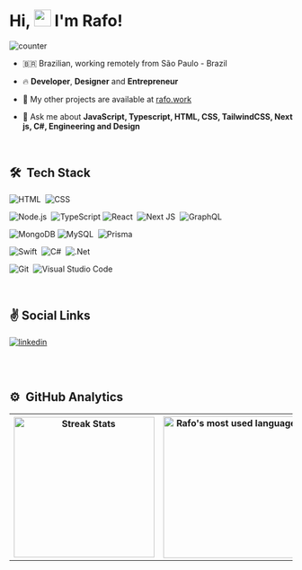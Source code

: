 
<!-- <img align="right" height="590em" src="https://raw.githubusercontent.com/rafae2k/nft-card-frontendmentor/ec9a9c50e7f354ad1627a5ededc02df98be62825/images/icon-clock.svg"/> -->
<h1 align="left">Hi, <img src="https://raw.githubusercontent.com/kaueMarques/kaueMarques/master/hi.gif" width="30px" height="30px"> I'm Rafo!</h1>

![counter](https://enhidfim5w4jdxw.m.pipedream.net)

- 🇧🇷 Brazilian, working remotely from São Paulo - Brazil

- 🔥 **Developer**, **Designer** and **Entrepreneur**

- 🔭 My other projects are available at [rafo.work](https://rafo.work)

- 💬 Ask me about **JavaScript, Typescript, HTML, CSS, TailwindCSS, Next js, C#, Engineering and Design**

<br>

## 🛠 &nbsp;Tech Stack

![HTML](https://img.shields.io/badge/HTML5-E34F26?style=for-the-badge&logo=html5&logoColor=white)&nbsp;
![CSS](https://img.shields.io/badge/CSS3-1572B6?style=for-the-badge&logo=css3&logoColor=white)&nbsp;

![Node.js](https://img.shields.io/badge/-Node.js-026E00?style=for-the-badge&logo=node.js&logoColor=white)&nbsp;
![TypeScript](https://img.shields.io/badge/typescript-%23007ACC.svg?style=for-the-badge&logo=typescript&logoColor=white)
![React](https://img.shields.io/badge/-React-61DAFB?style=for-the-badge&logo=react&logoColor=black)&nbsp;
![Next JS](https://img.shields.io/badge/Next-black?style=for-the-badge&logo=next.js&logoColor=white)&nbsp;
![GraphQL](https://img.shields.io/badge/-GraphQL-E10098?style=for-the-badge&logo=graphql&logoColor=white)&nbsp;

![MongoDB](https://img.shields.io/badge/MongoDB-%234ea94b.svg?style=for-the-badge&logo=mongodb&logoColor=white)
![MySQL](https://img.shields.io/badge/mysql-%2300f.svg?style=for-the-badge&logo=mysql&logoColor=white)&nbsp;
![Prisma](https://img.shields.io/badge/Prisma-3982CE?style=for-the-badge&logo=Prisma&logoColor=white)

![Swift](https://img.shields.io/badge/swift-F54A2A?style=for-the-badge&logo=swift&logoColor=white)&nbsp;
![C#](https://img.shields.io/badge/c%23-%23239120.svg?style=for-the-badge&logo=c-sharp&logoColor=white)&nbsp;
![.Net](https://img.shields.io/badge/.NET-5C2D91?style=for-the-badge&logo=.net&logoColor=white)&nbsp;

![Git](https://img.shields.io/badge/-Git-FF0000?style=for-the-badge&logo=git&logoColor=white)&nbsp;
![Visual Studio Code](https://img.shields.io/badge/-Visual%20Studio%20Code-05122A?style=for-the-badge&logo=visual-studio-code&logoColor=007ACC)&nbsp;


<br>

## &#9996; Social Links

<a href="https://linkedin.com/in/eurafo" target="_blank">
  <img align="center" src="https://img.shields.io/badge/Linkedin-rafael&nbsp;feitoza-0A66C2?logo=linkedin&style=for-the-badge&logoColor=white" alt="linkedin"/>
</a>

<br><br>

## ⚙️ &nbsp;GitHub Analytics

<table>
  <th>
    <img height="250em" align="middle" src="http://github-readme-streak-stats.herokuapp.com?user=rafae2k&theme=radical&date_format=M%20j%5B%2C%20Y%5D" alt="Streak Stats"/>
  </th>
  <th>
    <img height="252em" src="https://github-readme-stats.vercel.app/api/top-langs/?username=maykbrito&layout=compact&theme=radical" alt="Rafo's most used languages"/>    
  </th>
<!--   <tr>
    <img width="530em" src="https://github-readme-stats.vercel.app/api?username=rafae2k&show_icons=true&theme=radical&count_private=true" alt="Rafo's stats"/>
  </tr> -->
</table>




<!-- - 👋 Hi, I’m Rafael, but you can call me Rafo


- 👀 I’m interested in ...
  
  - UX/UI 
  - Design
  - Front-end Developing
  - iOS Developing

- 🌱 I’m currently learning ...

  // Front-end:
  - HTML
  - Javascript
  - CSS
  
  // UX/UI
  
  // Project Management 

- 📫 How to reach me ...
    
  * [Linkedin](https://www.linkedin.com/in/rafaeljrf/)
  * [Instagram](https://www.instagram.com/eu.rafo) -->

  
